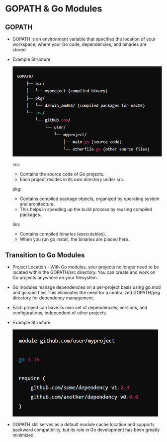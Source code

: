 # GOPATH & Go Modules

## GOPATH

- GOPATH is an environment variable that specifies the location of your workspace, where your Go code, dependencies, and binaries are stored.
- Example Structure
  
  ![GOPATH Structure](image-2.png)
  
    src:
    - Contains the source code of Go projects.
    - Each project resides in its own directory under src.
    
    pkg:
    - Contains compiled package objects, organized by operating system and architecture.
    - This helps in speeding up the build process by reusing compiled packages.

    bin:
    - Contains compiled binaries (executables).
    - When you run go install, the binaries are placed here.
  


## Transition to Go Modules

- Project Location - With Go modules, your projects no longer need to be located within the GOPATH/src directory. You can create and work on Go projects anywhere on your filesystem.
- Go modules manage dependencies on a per-project basis using go.mod and go.sum files.This eliminates the need for a centralized GOPATH/pkg directory for dependency management.
- Each project can have its own set of dependencies, versions, and configurations, independent of other projects.
- Example Structure
  
  ![Go Module Structure](image-3.png)

- GOPATH still serves as a default module cache location and supports backward compatibility, but its role in Go development has been greatly minimized. 